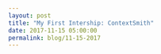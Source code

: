 ```yaml
---
layout: post
title: "My First Intership: ContextSmith"
date: 2017-11-15 05:00:00
permalink: blog/11-15-2017
---
```


